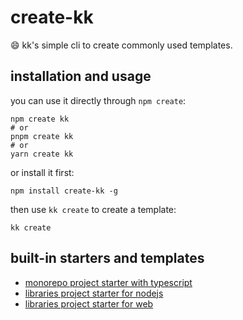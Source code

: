 # create-kk

😄 kk's simple cli to create commonly used templates.

## installation and usage

you can use it directly through `npm create`:

```shell
npm create kk
# or
pnpm create kk
# or
yarn create kk
```

or install it first:

```shell
npm install create-kk -g
```

then use `kk create` to create a template:

```shell
kk create
```

## built-in starters and templates

- [monorepo project starter with typescript](https://github.com/rankangkang/ts-monorepo-starter.git)
- [libraries project starter for nodejs](https://github.com/rankangkang/node-lib-starter.git)
- [libraries project starter for web](https://github.com/rankangkang/web-lib-starter.git)
